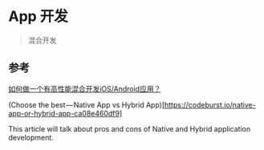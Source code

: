 # App 开发

> 混合开发

## 

## 参考

[如何做一个有高性能混合开发iOS/Android应用？](https://www.zhihu.com/question/41341371)

(Choose the best — Native App vs Hybrid App)[https://codeburst.io/native-app-or-hybrid-app-ca08e460df9]

This article will talk about pros and cons of Native and Hybrid application development. 
